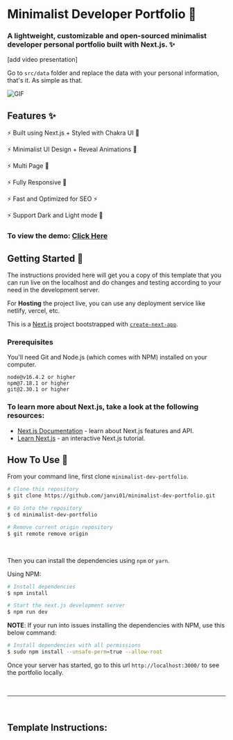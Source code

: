 # Minimalist Developer Portfolio 🚀

### A lightweight, customizable and open-sourced minimalist developer personal portfolio built with Next.js. ✨

[add video presentation]

Go to `src/data` folder and replace the data with your personal information, that's it. As simple as that.

![GIF](https://media.giphy.com/media/F1ZR9NJoNMmLWynn2M/giphy.gif)

## Features ✨

⚡️ Built using Next.js + Styled with Chakra UI 💫

⚡️ Minimalist UI Design + Reveal Animations 🌟

⚡️ Multi Page 💎

⚡️ Fully Responsive 🚀

⚡️ Fast and Optimized for SEO ⚡

⚡️ Support Dark and Light mode 🌙

### To view the demo: [Click Here](https://janvi01-portfolio.netlify.app/)

## Getting Started 🚀

The instructions provided here will get you a copy of this template that you can run live on the localhost and do changes and testing according to your need in the development server.

For **Hosting** the project live, you can use any deployment service like netlify, vercel, etc.

This is a [Next.js](https://nextjs.org/) project bootstrapped with [`create-next-app`](https://github.com/vercel/next.js/tree/canary/packages/create-next-app).

### Prerequisites

You'll need Git and Node.js (which comes with NPM) installed on your computer.

```
node@v16.4.2 or higher
npm@7.18.1 or higher
git@2.30.1 or higher
```

### To learn more about Next.js, take a look at the following resources:

- [Next.js Documentation](https://nextjs.org/docs) - learn about Next.js features and API.
- [Learn Next.js](https://nextjs.org/learn) - an interactive Next.js tutorial.

## How To Use 🔧

From your command line, first clone `minimalist-dev-portfolio`.

```bash
# Clone this repository
$ git clone https://github.com/janvi01/minimalist-dev-portfolio.git

# Go into the repository
$ cd minimalist-dev-portfolio

# Remove current origin repository
$ git remote remove origin
```

<br/>

Then you can install the dependencies using `npm` or `yarn`.

Using NPM:

```bash
# Install dependencies
$ npm install

# Start the next.js development server
$ npm run dev
```

**NOTE**:
If your run into issues installing the dependencies with NPM, use this below command:

```bash
# Install dependencies with all permissions
$ sudo npm install --unsafe-perm=true --allow-root
```

Once your server has started, go to this url `http://localhost:3000/` to see the portfolio locally.

<br>

---

<br>

## Template Instructions:
